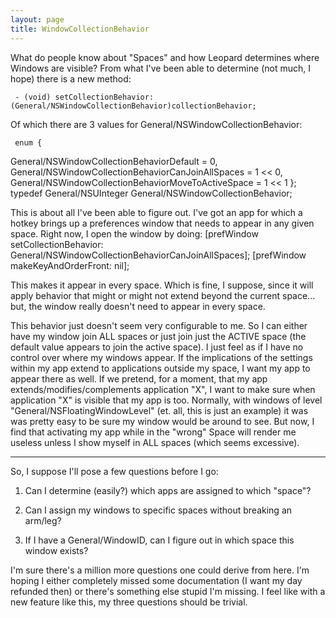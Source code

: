 ```yaml
---
layout: page
title: WindowCollectionBehavior
---
```


What do people know about "Spaces" and how Leopard determines where Windows are visible?  From what I've been able to determine (not much, I hope) there is a new method:

     - (void) setCollectionBehavior: (General/NSWindowCollectionBehavior)collectionBehavior; 

Of which there are 3 values for General/NSWindowCollectionBehavior:

     enum {
   General/NSWindowCollectionBehaviorDefault = 0,
   General/NSWindowCollectionBehaviorCanJoinAllSpaces = 1 << 0,
   General/NSWindowCollectionBehaviorMoveToActiveSpace = 1 << 1
};
typedef General/NSUInteger General/NSWindowCollectionBehavior; 

This is about all I've been able to figure out.  I've got an app for which a hotkey brings up a preferences window that needs to appear in any given space.  Right now, I open the window by doing:
        [prefWindow setCollectionBehavior: General/NSWindowCollectionBehaviorCanJoinAllSpaces];
    [prefWindow makeKeyAndOrderFront: nil];  

This makes it appear in every space.  Which is fine, I suppose, since it will apply behavior that might or might not extend beyond the current space... but, the window really doesn't need to appear in every space.

This behavior just doesn't seem very configurable to me.  So I can either have my window join ALL spaces or just join just the ACTIVE space (the default value appears to join the active space).  I just feel as if I have no control over where my windows appear.  If the implications of the settings within my app extend to applications outside my space, I want my app to appear there as well.  If we pretend, for a moment, that my app extends/modifies/complements application "X", I want to make sure when application "X" is visible that my app is too.  Normally, with windows of level "General/NSFloatingWindowLevel" (et. all, this is just an example) it was was pretty easy to be sure my window would be around to see.  But now, I find that activating my app while in the "wrong" Space will render me useless unless I show myself in ALL spaces (which seems excessive).

---- 

So, I suppose I'll pose a few questions before I go:

1) Can I determine (easily?) which apps are assigned to which "space"?

2) Can I assign my windows to specific spaces without breaking an arm/leg?

3) If I have a General/WindowID, can I figure out in which space this window exists?

I'm sure there's a million more questions one could derive from here.  I'm hoping I either completely missed some documentation (I want my day refunded then) or there's something else stupid I'm missing. I feel like with a new feature like this, my three questions should be trivial.
